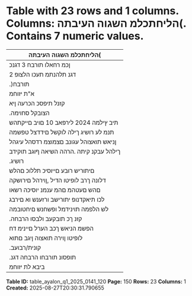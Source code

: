 # Table with 23 rows and 1 columns. Columns: הליחתכלמ השגוה העיבתה(. Contains 7 numeric values.

| הליחתכלמ השגוה העיבתה( |
|---|
| ןכמ רחאלו תורבח 3 דגנכ |
| 2 דגנ תלהנתמ תעכו הלצופ |
| .)תורבח | 09/2022 |
| א"ת יזוחמ | .8 |
| קזנל תיפסכ הכרעה ןיא |
| .הצובקל סחוימה | ןוידב .הנעבותל הבושת השיגה הרבחה |
| תיב ץילמה 2024 לירפאב 10 םויב םייקתהש |
| תנמ לע רושיג ךילה לוקשל םידדצל טפשמה |
| ןניאש תואצוהל עגונב םצמוצמ רדסהל עיגהל |
| ךילהל עבקנ קיתה .הרהה השיאה ףוגב תוקידב |
| .רושיג | הסילופהש תואירב יחוטיבב םיחטובמה לכ |
| םיתוריש רובע םייוסיכ תללוכ םהלש |
| דלונה ךרב לופיטו הדיל ,ןוירהל םירושקה |
| םהש םעטהמ םהמ ענמנ יוסיכה רשאו |
| לכו תיאקדנופ יתורישב ורזענש וא םירבג |
| לש הלפמה תוינידמל ופשחנש םיחטובמה |
| .קזנ ךכ תובקעב ולבסו הרבחה | תוגוזו םירבג הלפמ הרבחה יכ ןעטנ |
| הפשמ הניאש ךכב הערל םיינימ דח |
| לופיטו ןוירה תואצוה ןיגב םתוא |
| .קונית/רבועב | תואירב יחוטיבב םיחטובמ |
| .תופסונ תורבחו הרבחה דגנ | 10/2022 |
| ביבא לת יזוחמ | .9 |

**Table ID:** table_ayalon_q1_2025_0141_120
**Page:** 150
**Rows:** 23
**Columns:** 1
**Created:** 2025-08-27T20:30:31.790655
